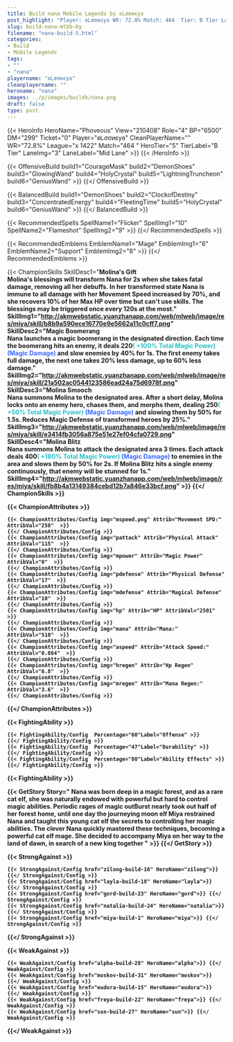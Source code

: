```yaml
---
title: Build nana Mobile Legends by ʚᏞσσиєуɞ
post_highlight: "Player: ʚᏞσσиєуɞ WR: 72.8% Match: 464  Tier: B Tier Lane: Mid Lane"
slug: build-nana-mlbb-by
filename: "nana-build-5.html"
categories: 
- Build 
- Mobile Legends
tags: 
- ""
- "nana"
playername: "ʚᏞσσиєуɞ"
cleanplayername: ""
heroname: "nana"
images: ../p/images/buildk/nana.png
draft: false
type: post
---
```


{{< HeroInfo HeroName="Phoveous" View="210408" Role="4" BP="6500" DM="299" Ticket="0" Player="ʚᏞσσиєуɞ" CleanPlayerName="" WR="72.8%" League="x 1422" Match="464 " HeroTier="5" TierLabel="B Tier" LaneImg="3" LaneLabel="Mid Lane" >}} {{< /HeroInfo >}}
 
{{< OffensiveBuild build1="CourageMask"  build2="DemonShoes" build3="GlowingWand" build4="HolyCrystal" build5="LightningTruncheon" build6="GeniusWand" >}} {{</ OffensiveBuild >}}  

{{< BalancedBuild build1="DemonShoes"  build2="ClockofDestiny" build3="ConcentratedEnergy" build4="FleetingTime" build5="HolyCrystal" build6="GeniusWand" >}} {{</ BalancedBuild >}}  

{{< RecommendedSpells SpellName1="Flicker" SpellImg1="10" SpellName2="Flameshot" SpellImg2="9" >}} {{</ RecommendedSpells >}}   

{{< RecommendedEmblems EmblemName1="Mage" EmblemImg1="6" EmblemName2="Support" EmblemImg2="8" >}} {{</ RecommendedEmblems >}}   

{{< ChampionSkills SkillDesc1="<b>Molina's Gift<br>Molina's blessings will transform Nana for 2s when she takes fatal damage, removing all her debuffs. In her transformed state Nana is immune to all damage with her Movement Speed increased by 70%, and she recovers 10% of her Max HP over time but can't use skills. The blessings may be triggered once every 120s at the most." SkillImg1="http://akmwebstatic.yuanzhanapp.com/web/mlweb/image/res/miya/skill/b8b9a590ece16770e9e5662a11c0cff7.png"  SkillDesc2="<b>Magic Boomerang<br>Nana launches a magic boomerang in the designated direction. Each time the boomerang hits an enemy, it deals 220<font color='#27C0C7'>( +100% Total Magic Power)</font> <font color='#3B69FF'>(Magic Damage)</font> and slow enemies by 40% for 1s. The first enemy takes full damage, the next one takes 20% less damage, up to 60% less damage." SkillImg2="http://akmwebstatic.yuanzhanapp.com/web/mlweb/image/res/miya/skill/21a502ac0544123586ead24a75d6978f.png"  SkillDesc3="<b>Molina Smooch<br>Nana summons Molina to the designated area. After a short delay, Molina locks onto an enemy hero, chases them, and morphs them, dealing 250<font color='#27C0C7'>( +50% Total Magic Power)</font> <font color='#3B69FF'>(Magic Damage)</font> and slowing them by 50% for 1.5s. Reduces Magic Defense of transformed heroes by 25%." SkillImg3="http://akmwebstatic.yuanzhanapp.com/web/mlweb/image/res/miya/skill/e3414fb3056a875e51e27ef04cfa0729.png"  SkillDesc4="<b>Molina Blitz<br>Nana summons Molina to attack the designated area 3 times. Each attack deals 400<font color='#27C0C7'>( +180% Total Magic Power)</font> <font color='#3B69FF'>(Magic Damage)</font> to enemies in the area and slows them by 50% for 2s. If Molina Blitz hits a single enemy continuously, that enemy will be stunned for 1s." SkillImg4="http://akmwebstatic.yuanzhanapp.com/web/mlweb/image/res/miya/skill/fb8b4a13149384cebd12b7a846e33bcf.png"  >}} {{</ ChampionSkills >}}
	

{{< ChampionAttributes >}}

	{{< ChampionAttributes/Config img="mspeed.png" Attrib="Movement SPD:" AttribVal="250"  >}} 
	{{</ ChampionAttributes/Config >}}
	{{< ChampionAttributes/Config img="pattack" Attrib="Physical Attack" AttribVal="115"  >}} 
	{{</ ChampionAttributes/Config >}}
	{{< ChampionAttributes/Config img="mpower" Attrib="Magic Power" AttribVal="0"  >}} 
	{{</ ChampionAttributes/Config >}}
	{{< ChampionAttributes/Config img="pdefense" Attrib="Physical Defense" AttribVal="17"  >}} 
	{{</ ChampionAttributes/Config >}}
	{{< ChampionAttributes/Config img="mdefense" Attrib="Magical Defense" AttribVal="10"  >}} 
	{{</ ChampionAttributes/Config >}}
	{{< ChampionAttributes/Config img="hp" Attrib="HP" AttribVal="2501"  >}} 
	{{</ ChampionAttributes/Config >}}
	{{< ChampionAttributes/Config img="mana" Attrib="Mana:" AttribVal="510"  >}} 
	{{</ ChampionAttributes/Config >}}
	{{< ChampionAttributes/Config img="aspeed" Attrib="Attack Speed:" AttribVal="0.864"  >}} 
	{{</ ChampionAttributes/Config >}}
	{{< ChampionAttributes/Config img="hregen" Attrib="Hp Regen" AttribVal="6.8"  >}} 
	{{</ ChampionAttributes/Config >}}
	{{< ChampionAttributes/Config img="mregen" Attrib="Mana Regen:" AttribVal="3.6"  >}} 
	{{</ ChampionAttributes/Config >}}
	
	
{{</ ChampionAttributes >}}


{{< FightingAbility >}}

	{{< FightingAbility/Config  Percentage="60"Label="Offense" >}} 
	{{</ FightingAbility/Config >}}		
	{{< FightingAbility/Config  Percentage="47"Label="Durability" >}} 
	{{</ FightingAbility/Config >}}
	{{< FightingAbility/Config  Percentage="80"Label="Ability Effects" >}} 
	{{</ FightingAbility/Config >}}
	
{{< FightingAbility >}}

{{< GetStory Story=" Nana was born deep in a magic forest, and as a rare cat elf, she was naturally endowed with powerful but hard to control magic abilities. Periodic rages of magic outBurst nearly took out half of her forest home, until one day the journeying moon elf Miya restrained Nana and taught this young cat elf the secrets to controlling her magic abilities. The clever Nana quickly mastered these techniques, becoming a powerful cat elf mage. She decided to accompany Miya on her way to the land of dawn, in search of a new king together " >}}  {{</ GetStory >}}

{{< StrongAgainst >}}

	{{< StrongAgainst/Config href="zilong-build-16" HeroName="zilong">}} {{</ StrongAgainst/Config >}}
	{{< StrongAgainst/Config href="layla-build-18" HeroName="layla">}} {{</ StrongAgainst/Config >}}
	{{< StrongAgainst/Config href="gord-build-23" HeroName="gord">}} {{</ StrongAgainst/Config >}}
	{{< StrongAgainst/Config href="natalia-build-24" HeroName="natalia">}} {{</ StrongAgainst/Config >}}
	{{< StrongAgainst/Config href="miya-build-1" HeroName="miya">}} {{</ StrongAgainst/Config >}}
	
{{</ StrongAgainst >}}

{{< WeakAgainst >}}

	{{< WeakAgainst/Config href="alpha-build-28" HeroName="alpha">}} {{</ WeakAgainst/Config >}}
	{{< WeakAgainst/Config href="moskov-build-31" HeroName="moskov">}} {{</ WeakAgainst/Config >}}
	{{< WeakAgainst/Config href="eudora-build-15" HeroName="eudora">}} {{</ WeakAgainst/Config >}}
	{{< WeakAgainst/Config href="freya-build-22" HeroName="freya">}} {{</ WeakAgainst/Config >}}
	{{< WeakAgainst/Config href="sun-build-27" HeroName="sun">}} {{</ WeakAgainst/Config >}}
	
{{</ WeakAgainst >}}
